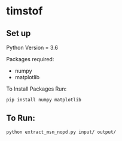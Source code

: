 # timstof
## Set up
Python Version = 3.6

Packages required:
   * numpy
   * matplotlib
   
To Install Packages Run:

    pip install numpy matplotlib


## To Run:
    python extract_msn_nopd.py input/ output/
